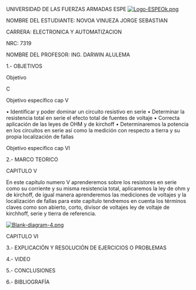 UNIVERSIDAD DE LAS FUERZAS ARMADAS 
                                      ESPE
  [![Logo-ESPEOk.png](https://i.postimg.cc/P5XdL97z/Logo-ESPEOk.png)](https://postimg.cc/HVhqRZdV)
                                                                        



NOMBRE DEL ESTUDIANTE: NOVOA VINUEZA JORGE SEBASTIAN 
  
CARRERA: ELECTRONICA Y AUTOMATIZACION 

NRC: 7319

NOMBRE DEL PROFESOR: ING. DARWIN ALULEMA



1.- OBJETIVOS 

Objetivo

C

Objetivo específico cap V

•	Identificar y poder dominar un circuito resistivo en serie 
•	Determinar la resistencia total en serie  el efecto total de fuentes de voltaje
•	Correcta aplicación de las leyes de OHM y de kirchoff
•	Determinaremos la potencia en los circuitos en serie así como la medición con respecto a tierra y su propia localización de fallas 

Objetivo especifico cap VI




2.- MARCO TEORICO 

CAPITULO V

En este capítulo numero V aprenderemos sobre los resistores en serie como su corriente y su misma resistencia total, aplicaremos la ley de ohm y de kirchoff, de igual manera aprenderemos las mediciones de voltajes y la localización de fallas para este capítulo tendremos en cuenta los términos claves como son abierto, corto, divisor de voltajes ley de voltaje de kirchhoff, serie y tierra de referencia.

[![Blank-diagram-4.png](https://i.postimg.cc/N03w2wf9/Blank-diagram-4.png)](https://postimg.cc/Lq3WGwP2)

CAPITULO VI


3.- EXPLICACIÓN Y RESOLUCIÓN DE EJERCICIOS O PROBLEMAS



4.- VIDEO



5.- CONCLUSIONES




6.- BIBLIOGRAFÍA



